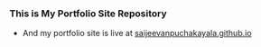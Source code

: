 ### This is My Portfolio Site Repository
* And my portfolio site is live at [saijeevanpuchakayala.github.io](https://saijeevanpuchakayala.github.io/)
